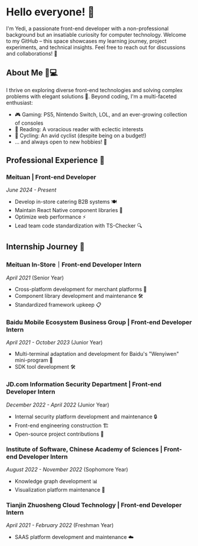 # Hello everyone! 👋

I'm Yedi, a passionate front-end developer with a non-professional background but an insatiable curiosity for computer technology. Welcome to my GitHub – this space showcases my learning journey, project experiments, and technical insights. Feel free to reach out for discussions and collaborations! 🤝

## About Me 🧑💻
I thrive on exploring diverse front-end technologies and solving complex problems with elegant solutions 🚀. Beyond coding, I'm a multi-faceted enthusiast:
- 🎮 Gaming: PS5, Nintendo Switch, LOL, and an ever-growing collection of consoles
- 📖 Reading: A voracious reader with eclectic interests
- 🚴 Cycling: An avid cyclist (despite being on a budget!)
- ... and always open to new hobbies! 🌟

## Professional Experience 💼
### Meituan | Front-end Developer
*June 2024 - Present*  
- Develop in-store catering B2B systems 🍽️  
- Maintain React Native component libraries 📱  
- Optimize web performance ⚡  
- Lead team code standardization with TS-Checker 🔍  

## Internship Journey 🌱
### Meituan In-Store｜Front-end Developer Intern  
*April 2021* (Senior Year)  
- Cross-platform development for merchant platforms 🔄  
- Component library development and maintenance 🛠️  
- Standardized framework upkeep 📋  

### Baidu Mobile Ecosystem Business Group | Front-end Developer Intern  
*April 2021 - October 2023* (Junior Year)  
- Multi-terminal adaptation and development for Baidu's "Wenyiwen" mini-program 📱  
- SDK tool development 🛠️  

### JD.com Information Security Department | Front-end Developer Intern  
*December 2022 - April 2022* (Junior Year)  
- Internal security platform development and maintenance 🔒  
- Front-end engineering construction 🏗️  
- Open-source project contributions 🤝  

### Institute of Software, Chinese Academy of Sciences | Front-end Developer Intern  
*August 2022 - November 2022* (Sophomore Year)  
- Knowledge graph development 📊  
- Visualization platform maintenance 🎨  

### Tianjin Zhuosheng Cloud Technology | Front-end Developer Intern  
*April 2021 - February 2022* (Freshman Year)  
- SAAS platform development and maintenance ☁️
